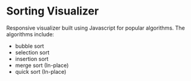 # Sorting Visualizer
Responsive visualizer built using Javascript for popular algorithms.
The algorithms include:
- bubble sort
- selection sort
- insertion sort
- merge sort (In-place)
- quick sort (In-place)
